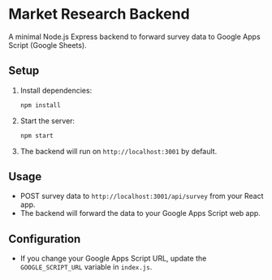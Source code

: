 # Market Research Backend

A minimal Node.js Express backend to forward survey data to Google Apps Script (Google Sheets).

## Setup

1. Install dependencies:
   ```sh
   npm install
   ```
2. Start the server:
   ```sh
   npm start
   ```
3. The backend will run on `http://localhost:3001` by default.

## Usage
- POST survey data to `http://localhost:3001/api/survey` from your React app.
- The backend will forward the data to your Google Apps Script web app.

## Configuration
- If you change your Google Apps Script URL, update the `GOOGLE_SCRIPT_URL` variable in `index.js`.
